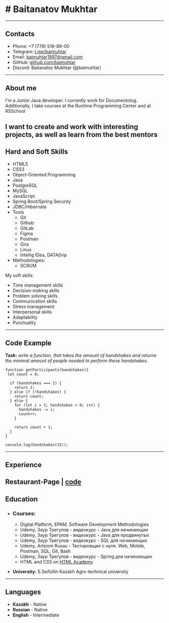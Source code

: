 # # Baitanatov Mukhtar
--------------------

## __Contacts__

* Phone: +7 (776) 516-88-00
* Telegram: [t.me/baimuhtar](https://t.me/baimuhtar)
* Email: baimuhtar1997@gmail.com
* GitHub: [github.com/baimuhtar](http://github.com/baimuhtar)
* Discord: Baitanatov Mukhtar (@baimuhtar)
--------------------
## __About me__
I'm a Junior Java developer. I currently work for Documentolog. Additionally, I take courses at the Runtime Programming Center and at RSSchool

I want to create and work with interesting projects, as well as learn from the best mentors
--------------------
## __Hard and Soft Skills__

* HTML5
* CSS3 
* Object-Oriented Programming
* Java
* PostgreSQL
* MySQL
* JavaScript
* Spring Boot/Spring Security
* JDBC/Hibernate
* Tools
  + Git
  + Github
  + GitLab
  + Figma
  + Postman
  + Gira
  + Linux
  + Intellig IDea, DATAGrip
* Methodologies:
  + SCRUM

My soft skills:
* Time management skills
* Decision-making skills
* Problem solving skills
* Communication skills
* Stress management
* Interpersonal skills
* Adaptability
* Punctuality
--------------------
## __Code Example__

**Task:** *write a function, that takes the amount of handshakes and returns the minimal amount of people needed to perform these handshakes.*

```
function getParticipants(handshakes){
 let count = 0;

  if (handshakes === 1) {
    return 2;
  } else if (!handshakes) {
    return count;
  } else {
    for (let i = 1; handshakes > 0; i++) {
      handshakes -= i;
      count++;
    }

    return count + 1;
  }
}

console.log(handshakes(15));
```
--------------------
## __Experience__

Restaurant-Page  | [code](https://github.com/baimuhtar/Restaurant-Page)
--------------------
## __Education__ 

* ### Courses:
  + Digital Platform, EPAM, Software Development Methodologies
  + Udemy, Заур Трегулов - видеокурс - Java для начинающих
  + Udemy, Заур Трегулов - видеокурс - Java для продвинутых
  + Udemy, Заур Трегулов - видеокурс - SQL для начинающих
  + Udemy, Artsiom Rusau - Тестировщик с нуля. Web, Mobile, Postman, SQL, Git, Bash
  + Udemy, Заур Трегулов - видеокурс - Spring для начинающих
  + HTML and CSS on [HTML Academy](https://www.htmlacademy.ru)

* **University:** S.Seifullin Kazakh Agro-technical university
--------------------
## __Languages__

* **Kazakh** - Native
* **Russian** - Native
* **English** - Intermediate
